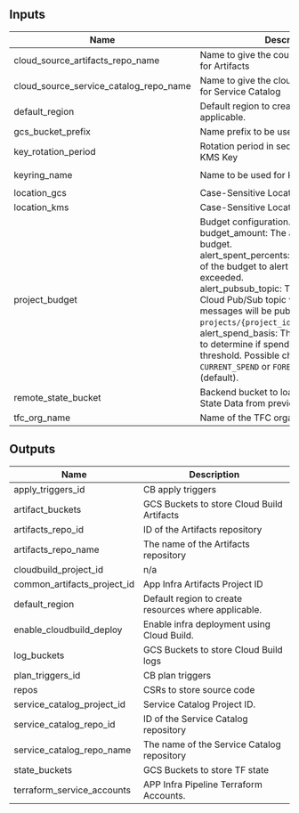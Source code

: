 <!-- BEGINNING OF PRE-COMMIT-TERRAFORM DOCS HOOK -->
## Inputs

| Name | Description | Type | Default | Required |
|------|-------------|------|---------|:--------:|
| cloud\_source\_artifacts\_repo\_name | Name to give the could source repository for Artifacts | `string` | n/a | yes |
| cloud\_source\_service\_catalog\_repo\_name | Name to give the cloud source repository for Service Catalog | `string` | n/a | yes |
| default\_region | Default region to create resources where applicable. | `string` | `"us-central1"` | no |
| gcs\_bucket\_prefix | Name prefix to be used for GCS Bucket | `string` | `"bkt"` | no |
| key\_rotation\_period | Rotation period in seconds to be used for KMS Key | `string` | `"7776000s"` | no |
| keyring\_name | Name to be used for KMS Keyring | `string` | `"sample-keyring"` | no |
| location\_gcs | Case-Sensitive Location for GCS Bucket | `string` | `"US"` | no |
| location\_kms | Case-Sensitive Location for KMS Keyring | `string` | `"us"` | no |
| project\_budget | Budget configuration.<br>  budget\_amount: The amount to use as the budget.<br>  alert\_spent\_percents: A list of percentages of the budget to alert on when threshold is exceeded.<br>  alert\_pubsub\_topic: The name of the Cloud Pub/Sub topic where budget related messages will be published, in the form of `projects/{project_id}/topics/{topic_id}`.<br>  alert\_spend\_basis: The type of basis used to determine if spend has passed the threshold. Possible choices are `CURRENT_SPEND` or `FORECASTED_SPEND` (default). | <pre>object({<br>    budget_amount        = optional(number, 1000)<br>    alert_spent_percents = optional(list(number), [1.2])<br>    alert_pubsub_topic   = optional(string, null)<br>    alert_spend_basis    = optional(string, "FORECASTED_SPEND")<br>  })</pre> | `{}` | no |
| remote\_state\_bucket | Backend bucket to load Terraform Remote State Data from previous steps. | `string` | n/a | yes |
| tfc\_org\_name | Name of the TFC organization | `string` | `""` | no |

## Outputs

| Name | Description |
|------|-------------|
| apply\_triggers\_id | CB apply triggers |
| artifact\_buckets | GCS Buckets to store Cloud Build Artifacts |
| artifacts\_repo\_id | ID of the Artifacts repository |
| artifacts\_repo\_name | The name of the Artifacts repository |
| cloudbuild\_project\_id | n/a |
| common\_artifacts\_project\_id | App Infra Artifacts Project ID |
| default\_region | Default region to create resources where applicable. |
| enable\_cloudbuild\_deploy | Enable infra deployment using Cloud Build. |
| log\_buckets | GCS Buckets to store Cloud Build logs |
| plan\_triggers\_id | CB plan triggers |
| repos | CSRs to store source code |
| service\_catalog\_project\_id | Service Catalog Project ID. |
| service\_catalog\_repo\_id | ID of the Service Catalog repository |
| service\_catalog\_repo\_name | The name of the Service Catalog repository |
| state\_buckets | GCS Buckets to store TF state |
| terraform\_service\_accounts | APP Infra Pipeline Terraform Accounts. |

<!-- END OF PRE-COMMIT-TERRAFORM DOCS HOOK -->
